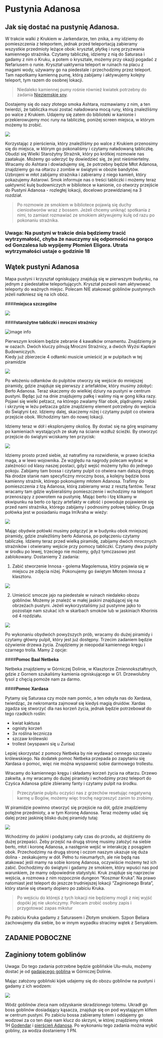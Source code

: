 # Pustynia Adanosa

## Jak się dostać na pustynię Adanosa.

W trakcie walki z Krukiem w Jarkendarze, ten znika, a my idziemy do pomieszczenia z teleportem, jednak przed teleportacją zabieramy wszystkie przedmioty leżące obok: kryształ, płytkę i runę przyzwania kamiennego strażnika. Czytamy tabliczkę, idziemy z nią do Saturasa i gadamy z nim o Kruku, a potem o krysztale, możemy przy okazji pogadać z Nefariusem o runie. Kryształ uaktywnia teleport w ruinach na placu z magami wody, używamy go na piedestale i przechodzimy przez teleport. Tam napotkamy kamienną pumę, którą zabijamy i aktywujemy kolejny teleport, tym razem do osobnej lokacji.
> Niedaleko kamiennej pumy rośnie również kwiatek potrzebny do zadania [Nieziemskie sny](sekcje/zadania/rozdzial_i?id=nieziemskie-sny).

Dostajemy się do oazy złotego smoka Ashtara, rozmawiamy z nim, a ten twierdzi, że tabliczka musi zostać naładowana mocą runy, którą znaleźliśmy po walce z Krukiem. Udajemy się zatem do biblioteki w kanionie i przekierowujemy moc runy na tabliczkę, poniżej screen miejsca, w którym możemy to zrobić.

[![](https://steamuserimages-a.akamaihd.net/ugc/969852954270888650/F5C5876E037FB335528C9AE4A801F04186252A41/)](https://steamuserimages-a.akamaihd.net/ugc/969852954270888650/F5C5876E037FB335528C9AE4A801F04186252A41/)  

Korzystając z pierścienia, który znaleźliśmy po walce z Krukiem przenosimy się do miejsca, w którym go pokonaliśmy i czytamy naładowaną tabliczkę. Obudzi się Wielki Starożytny Strażnik, który po krótkiej rozmowie nas zaatakuje. Możemy go uderzyć by dowiedzieć się, że jest nieśmiertelny. Wracamy do Ashtara i dowiadujemy się, że potrzebny będzie Młot Adanosa, znajdziemy go na ołtarzu z zombie w świątyni w obozie bandytów. Uzbrojeni w młot zabijamy strażnika i zabieramy z niego kamień, który pokazujemy Astarowi. Smok informuje nas o treści tabliczki i możemy teraz uaktywnić kulę budowniczych w bibliotece w kanionie, co otworzy przejście do Pustyni Adanosa - rozległej lokacji, docelowo przewidzianej na 3 rozdział.
> Po rozmowie ze smokiem w bibliotece pojawią się duchy cieniostworów wraz z bossem. Jeżeli chcemy uniknąć spotkania z nimi, to zamiast rozmawiać ze smokiem aktywujemy kulę od razu po pokonaniu strażnika. 

### Uwaga: Na pustyni w trakcie dnia będziemy tracić wytrzymałość, chyba że nauczymy się odporności na gorąco od Gonzalesa lub wypijemy Płomień Eligora. Utrata wytrzymałości ustaje o godzinie 18

## Wątek pustyni Adanosa

Mapa pustyni i krzyształ ogniskujący znajdują się w pierwszym budynku, na jednym z piedestałów teleportujących. Kryształ pozwoli nam aktywować teleporty do ważnych miejsc. Polecam NIE atakować goblinów pustynnych jeżeli natkniesz się na ich obóz.

<!-- tabs:start -->

####__miejsca szczególne__

[![](https://steamuserimages-a.akamaihd.net/ugc/1824514739931038201/618699BC69992A839CC0FDC1BBD81224B0CD33DF/)](https://steamuserimages-a.akamaihd.net/ugc/1824514739931038201/618699BC69992A839CC0FDC1BBD81224B0CD33DF/)  

####__starożytne tabliczki i mroczni strażnicy__

![image info](https://imgur.com/L58vtNS.png)

<!-- tabs:end -->

Pierwszym krokiem będzie zebranie 4 kawałków ornamentu. Znajdziemy je w oazach. Dwóch kluczy pilnują Mroczni Strażnicy, a dwóch Wyżsi Kapłani Budowniczych.  
Kiedy już zbierzecie 4 odłamki musicie umieścić je w pulpitach w tej piramidzie

[![](https://steamuserimages-a.akamaihd.net/ugc/969852954269962988/FBBD6E4057E5D63400F4B88D39F0945FFAE6C07E/)](https://steamuserimages-a.akamaihd.net/ugc/969852954269962988/FBBD6E4057E5D63400F4B88D39F0945FFAE6C07E/) 

Po włożeniu odłamków do pulpitów otworzy się wejście do mniejszej piramidy, gdzie znajduje się pierwszy z artefaktów, który musimy zdobyć: Berło Adanosa. Teraz skaczemy do wielkiej dziury na pustyni w centrum pustyni. Będąc już na dnie znajdujemy pałkę i walimy nią w gong kilka razy. Pojawi się wielki pełzacz, na którego zwalamy filar obok, plądrujemy zwłoki i skrzynię w leżu pełzacza gdzie znajdziemy element potrzebny do wejścia do Świątyni Łez. Idziemy dalej, skaczemy niżej i czytamy pulpit co otwiera przejście obok. Wchodzimy tam do nowej lokacji.

Idziemy teraz w dół i eksplorujemy okolicę. By dostać się na górę wspinamy po kamieniach wystających ze skały na ścianie wzdłuż ścieżki. By otworzyć przejście do świątyni wciskamy ten przycisk:

[![](https://steamuserimages-a.akamaihd.net/ugc/969852954270081211/EE169733492EA5F990F043B98B559E9F644292F9/)](https://steamuserimages-a.akamaihd.net/ugc/969852954270081211/EE169733492EA5F990F043B98B559E9F644292F9/)

Idziemy prosto przed siebie, aż natrafimy na rozwidlenie, w prawo ścieżka maga, a w lewo wojownika. Ze względu na nagrody polecam wybrać w zależności od klasy naszej postaci, gdyż wejść możemy tylko do jednego pokoju. Zabijamy tam bossa i czytamy pulpit co otwiera nam dalszą drogę. Na drodze stanie nam specyficzny mroczny boss, a kolejny będzie boss kamienny strażnik, którego pokonujemy młotem Adanosa. Trafimy do pomieszczenia z łzą Adanosa, którą zabieramy wraz z resztą fantów. Teraz wracamy tam gdzie wybieraliśmy pomieszczenie i wchodzimy na teleport przenoszący z powrotem na pustynię. Mając berło i łzę klikamy w ekwipunku na berło co łączy artefakty w całość i powoduje pojawienie się przed nami strażnika, którego zabijamy i podnosimy połowę tablicy. Druga połówka jest w posiadaniu maga Im’Araha w wieży:

[![](https://steamuserimages-a.akamaihd.net/ugc/969852954270905887/6B42FF559B6B8A90AF1A65DD9DFCE41052EFB253/)](https://steamuserimages-a.akamaihd.net/ugc/969852954270905887/6B42FF559B6B8A90AF1A65DD9DFCE41052EFB253/)  

Mając obydwie połówki musimy połączyć je w budynku obok mniejszej piramidy, gdzie znaleźliśmy berło Adanosa, po połączeniu czytamy tabliczkę. Idziemy teraz przed wielką piramidę, zabijamy dwóch mrocznych strażników i otwieramy wejście przy pomocy tabliczki. Czytamy dwa pulpity w środku po lewej, trzeciego nie możemy, gdyż tymczasowo jest zablokowany. Dostaniemy 2 zadania:

1. Zabić stworzenie Innosa - golema Magolemusa, który pojawia się w miejscu ze zdjęcia niżej. Pokonujemy go świętym Młotem Innosa z klasztoru.

[![](https://steamuserimages-a.akamaihd.net/ugc/969852954270940452/BEEE34AE829A6DF810878C57795999FF00B3DA1E/)](https://steamuserimages-a.akamaihd.net/ugc/969852954270940452/BEEE34AE829A6DF810878C57795999FF00B3DA1E/)  

2. Umieścić smocze jajo na piedestale w ruinach niedaleko obozu goblinów. Możemy je znaleźć w małej jaskini znajdującej się na obrzeżach pustyni. Jeżeli wykorzystaliśmy już pustynne jajko to pozostaje nam szukać ich w skarbach smoków lub w jaskiniach Khorinis od 4 rozdziału.

[![](https://steamuserimages-a.akamaihd.net/ugc/969852954270267470/0820A651A4676C33FD6117CAA9B3B7D118CE3637/)](https://steamuserimages-a.akamaihd.net/ugc/969852954270267470/0820A651A4676C33FD6117CAA9B3B7D118CE3637/)  

Po wykonaniu obydwóch powyższych prób, wracamy do dużej piramidy i czytamy główny pulpit, który jest już dostępny. Trzecim zadaniem będzie ożywienie drzewa życia. Znajdziemy je nieopodal kamiennego kręgu i czarnego trolla.
Mamy 2 opcje:

<!-- tabs:start -->

####__Pomoc Baal Netbeka__

Netbeka znajdziemy w Górniczej Dolinie, w Klasztorze Zmiennokształtnych, gdzie z Gornem szukaliśmy kamienia ogniskującego w G1. Drzewolubny łysol z chęcią pomoże nam za darmo.

####__Pomoc Xardasa__

Pytamy się Saturasa czy może nam pomóc, a ten odsyła nas do Xardasa, twierdząc, że nekromanta zajmował się kiedyś magią druidów. Xardas zgadza się stworzyć dla nas korzeń życia, jednak będzie potrzebował do tego rzadkich roślin:
- kwiat kaktusa
- ognisty korzeń
- 3x roślina lecznicza
- szczaw królewski
- trollest (wyspawni się u Zurisa)

Lepiej skorzystać z pomocy Netbeka by nie wydawać cennego szczawiu królewskiego. Na dodatek pomoc Netbeka przepada po zapytaniu się Xardasa o pomoc, więc nie można wyspawnić sobie darmowego trollestu.

<!-- tabs:end -->

Wracamy do kamiennego kręgu i składamy korzeń życia na ołtarzu. Drzewo zakwita, a my wracamy do dużej piramidy i wchodzimy przez teleport do Czyśca Adanosa gdzie zbieramy fanty i czytamy pulpit na środku.
> Przeczytanie pulpitu oczyści nas z grzechów resetując negatywną karmę u Bogów, możemy więc trochę nagrzeszyć zanim to zrobimy.

W piramidzie powinno otworzyć się przejście na dół, gdzie znajdziemy potężne przedmioty, a w tym Koronę Adanosa. Teraz możemy udać się dalej przez jaskinię blisko dużej piramidy tutaj:

[![](https://steamuserimages-a.akamaihd.net/ugc/969852954271105486/0FDE347A3B53E94CE18A5AECC696C11C86E18F10/)](https://steamuserimages-a.akamaihd.net/ugc/969852954271105486/0FDE347A3B53E94CE18A5AECC696C11C86E18F10/)

Wchodzimy do jaskini i podążamy cały czas do przodu, aż dojdziemy do dużej przepaści. Żeby przejść na drugą stronę musimy założyć na siebie berło, młot i koronę Adanosa, a następnie wejść w interakcję z posągiem obok. Przechodzimy na drugą stronę i oczom naszym ukazuje się duża dolina - zeskakujemy w dół. Pełno tu nieumarłych, ale nie będą nas atakować jeśli mamy na sobie koronę Adanosa, oczywiście możemy też ich zabić. Dochodzimy do świątyni i gadamy ze smokiem, który wpuści nas pod warunkiem, że mamy odpowiednie statystyki. Kruk znajduje się naprzeciw wejścia, a rozmowa z nim rozpocznie dungeon “Koszmar Kruka”. Na prawo natomiast jest teleport do jeszcze trudniejszej lokacji “Zaginionego Brata”, który stanie się otwarty dopiero po zabiciu Kruka. 
> Po wejściu do którejś z tych lokacji nie będziemy mogli z niej wyjść dopóki jej nie ukończymy. Polecam zrobić osobny zapis i przygotować zapas mikstur

Po zabiciu Kruka gadamy z Saturasem i Złotym smokiem. Szpon Beliara zachowujemy dla siebie, bo w innym wypadku stracimy wątek z Senyakiem.

## ZADANIE POBOCZNE

## Zaginiony totem goblinów

Uwaga: Do tego zadania potrzebne będzie goblińskie Ulu-mulu, możemy dostać je od [gadającego goblina](sekcje/zadania/rozdzial_ii?id=dziwne-stworzenie) w Górniczej Dolinie.

Mając założony gobliński kijek udajemy się do obozu goblinów na pustyni i gadamy z ich wodzem:

[![](https://steamuserimages-a.akamaihd.net/ugc/969852954274103078/DAA43423153BD5242F1219AFD28DEE5613CB8053/)](https://steamuserimages-a.akamaihd.net/ugc/969852954274103078/DAA43423153BD5242F1219AFD28DEE5613CB8053/)  

Wódz goblinów zleca nam odzyskanie skradzionego totemu. Ukradł go boss goblinów dosiadający kąsacza, znajduje się on pod wystającym klifem w centrum pustyni. Po zabiciu bossa zabieramy totem i oddajemy go wodzowi za co ten daje nam klucz do skrzyni, w której znajdziemy młotek 1H [Godendar](https://docs.google.com/spreadsheets/d/16CPrngIhKSiwGtmHGXCJE5o_w-4k_s_nNq7H7wzVwos/edit?gid=1118678332#gid=1118678332&range=A71:P71) i [pierścień Adanosa](https://docs.google.com/spreadsheets/d/16CPrngIhKSiwGtmHGXCJE5o_w-4k_s_nNq7H7wzVwos/edit?gid=516905758#gid=516905758&range=G119:I125). Po wykonaniu tego zadania można wybić gobliny, za wodza dostaniemy 1 PN.
